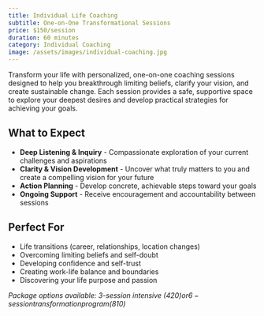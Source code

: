 ```yaml
---
title: Individual Life Coaching
subtitle: One-on-One Transformational Sessions
price: $150/session
duration: 60 minutes
category: Individual Coaching
image: /assets/images/individual-coaching.jpg
---
```


Transform your life with personalized, one-on-one coaching sessions designed to help you breakthrough limiting beliefs, clarify your vision, and create sustainable change. Each session provides a safe, supportive space to explore your deepest desires and develop practical strategies for achieving your goals.

## What to Expect

- **Deep Listening & Inquiry** - Compassionate exploration of your current challenges and aspirations
- **Clarity & Vision Development** - Uncover what truly matters to you and create a compelling vision for your future
- **Action Planning** - Develop concrete, achievable steps toward your goals
- **Ongoing Support** - Receive encouragement and accountability between sessions

## Perfect For

- Life transitions (career, relationships, location changes)
- Overcoming limiting beliefs and self-doubt
- Developing confidence and self-trust
- Creating work-life balance and boundaries
- Discovering your life purpose and passion

*Package options available: 3-session intensive ($420) or 6-session transformation program ($810)*